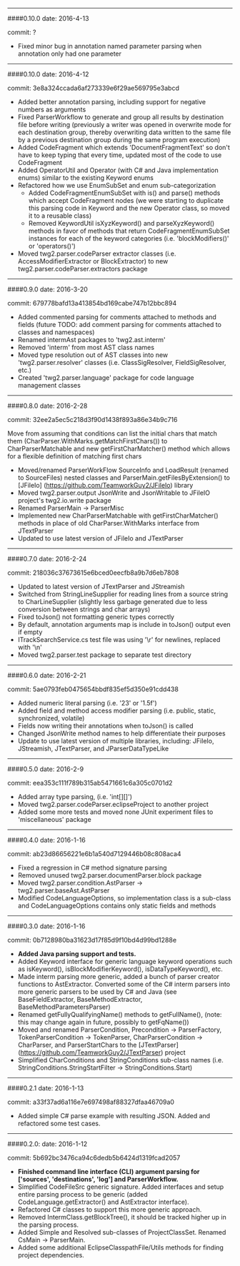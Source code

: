 --------
####0.10.0
date: 2016-4-13

commit: ?

* Fixed minor bug in annotation named parameter parsing when annotation only had one parameter


--------
####0.10.0
date: 2016-4-12

commit: 3e8a324ccada6af273339e6f29ae569795e3abcd

* Added better annotation parsing, including support for negative numbers as arguments
* Fixed ParserWorkflow to generate and group all results by destination file before writing (previously a writer was opened in overwrite mode for each destination group, thereby overwriting data written to the same file by a previous destination group during the same program execution)
* Added CodeFragment which extends 'DocumentFragmentText<CodeFragmentType>' so don't have to keep typing that every time, updated most of the code to use CodeFragment
* Added OperatorUtil and Operator (with C# and Java implementation enums) similar to the existing Keyword enums
* Refactored how we use EnumSubSet and enum sub-categorization
   * Added CodeFragmentEnumSubSet with is() and parse() methods which accept CodeFragment nodes (we were starting to duplicate this parsing code in Keyword and the new Operator class, so moved it to a reusable class)
   * Removed KeywordUtil isXyzKeyword() and parseXyzKeyword() methods in favor of methods that return CodeFragmentEnumSubSet instances for each of the keyword categories (i.e. 'blockModifiers()' or 'operators()')
* Moved twg2.parser.codeParser extractor classes (i.e. AccessModifierExtractor or BlockExtractor) to new twg2.parser.codeParser.extractors package


--------
####0.9.0
date: 2016-3-20

commit: 679778bafd13a413854bd169cabe747b12bbc894

* Added commented parsing for comments attached to methods and fields (future TODO: add comment parsing for comments attached to classes and namespaces)
* Renamed intermAst packages to 'twg2.ast.interm'
* Removed 'interm' from most AST class names
* Moved type resolution out of AST classes into new 'twg2.parser.resolver' classes (i.e. ClassSigResolver, FieldSigResolver, etc.)
* Created 'twg2.parser.language' package for code language management classes


--------
####0.8.0
date: 2016-2-28

commit: 32ee2a5ec5c218d3f90d1438f893a86e34b9c716

Move from assuming that conditions can list the initial chars that match them (CharParser.WithMarks.getMatchFirstChars()) to CharParserMatchable and new getFirstCharMatcher() method which allows for a flexible definition of matching first chars
* Moved/renamed ParserWorkFlow SourceInfo and LoadResult \(renamed to SourceFiles) nested classes and ParserMain.getFilesByExtension() to [JFileIo] (https://github.com/TeamworkGuy2/JFileIo) library
* Moved twg2.parser.output JsonWrite and JsonWritable to JFileIO project's twg2.io.write package
* Renamed ParserMain -> ParserMisc
* Implemented new CharParserMatchable with getFirstCharMatcher() methods in place of old CharParser.WithMarks interface from JTextParser
* Updated to use latest version of JFileIo and JTextParser


--------
####0.7.0
date: 2016-2-24

commit: 218036c37673615e6bced0eecfb8a9b7d6eb7808

* Updated to latest version of JTextParser and JStreamish
* Switched from StringLineSupplier for reading lines from a source string to CharLineSupplier (slightly less garbage generated due to less conversion between strings and char arrays)
* Fixed toJson() not formatting generic types correctly
* By default, annotation arguments map is include in toJson() output even if empty
* ITrackSearchService.cs test file was using '\r' for newlines, replaced with '\n'
* Moved twg2.parser.test package to separate test directory


--------
####0.6.0
date: 2016-2-21

commit: 5ae0793feb0475654bbdf835ef5d350e91cdd438

* Added numeric literal parsing \(i.e. '23' or '1.5f')
* Added field and method access modifier parsing \(i.e. public, static, synchronized, volatile)
* Fields now writing their annotations when toJson\() is called
* Changed JsonWrite method names to help differentiate their purposes
* Update to use latest version of multiple libraries, including: JFileIo, JStreamish, JTextParser, and JParserDataTypeLike


--------
####0.5.0
date: 2016-2-9

commit: eea353c111f789b315ab5471661c6a305c0701d2

* Added array type parsing, \(i.e. 'int\[]\[]')
* Moved twg2.parser.codeParser.eclipseProject to another project
* Added some more tests and moved none JUnit experiment files to 'miscellaneous' package


--------
####0.4.0
date: 2016-1-16

commit: ab23d86656221e6b1a540d7129446b08c808aca4

* Fixed a regression in C# method signature parsing
* Removed unused twg2.parser.documentParser.block package
* Moved twg2.parser.condition.AstParser -> twg2.parser.baseAst.AstParser
* Modified CodeLanguageOptions, so implementation class is a sub-class and CodeLanguageOptions contains only static fields and methods


--------
####0.3.0
date: 2016-1-16

commit: 0b7128980ba31623d17f85d9f10bd4d99bd1288e

* __Added Java parsing support and tests.__
* Added Keyword interface for generic language keyword operations such as isKeyword(), isBlockModifierKeyword(), isDataTypeKeyword(), etc.
* Made interm parsing more generic, added a bunch of parser creator functions to AstExtractor.  Converted some of the C# interm parsers into more generic parsers to be used by C# and Java (see BaseFieldExtractor, BaseMethodExtractor, BaseMethodParametersParser)
* Renamed getFullyQualifyingName() methods to getFullName(), (note: this may change again in future, possibly to getFqName())
* Moved and renamed ParserCondition, Precondition -> ParserFactory, TokenParserCondition -> TokenParser, CharParserCondition -> CharParser, and ParserStartChars to the [JTextParser] (https://github.com/TeamworkGuy2/JTextParser) project
* Simplified CharConditions and StringConditions sub-class names (i.e. StringConditions.StringStartFilter -> StringConditions.Start)


--------
####0.2.1
date: 2016-1-13

commit: a33f37ad6a116e7e697498af88327dfaa46709a0

* Added simple C# parse example with resulting JSON.  Added and refactored some test cases.


--------
####0.2.0:
date: 2016-1-12

commit: 5b692bc3476ca94c6dedb5b6424d1319fcad2057

* __Finished command line interface (CLI) argument parsing for ['sources', 'destinations', 'log'] and ParserWorkflow.__
* Simplified CodeFileSrc generic signature. Added interfaces and setup entire parsing process to be generic (added CodeLanguage.getExtractor() and AstExtractor interface).
* Refactored C# classes to support this more generic approach.
* Removed IntermClass.getBlockTree(), it should be tracked higher up in the parsing process.
* Added Simple and Resolved sub-classes of ProjectClassSet. Renamed CsMain -> ParserMain.
* Added some additional EclipseClasspathFile/Utils methods for finding project dependencies.
